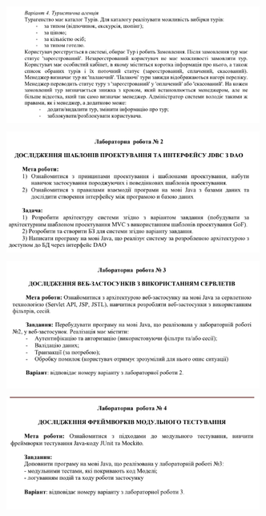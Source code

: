 ![img.png](task/img.png)

![img_1.png](task/img_1.png)

![img_2.png](task/img_2.png)

![img_3.png](task/img_3.png)